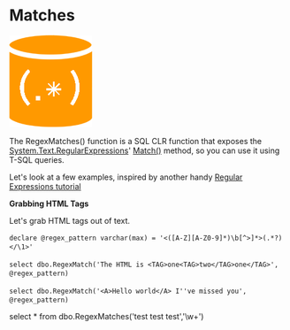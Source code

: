 # Matches

![SQL Regex Logo](/images/sql-regex-logo.png)

The RegexMatches() function is a SQL CLR function that exposes the [System.Text.RegularExpressions](https://msdn.microsoft.com/en-us/library/system.text.regularexpressions(v=vs.110).aspx)' [Match()](https://msdn.microsoft.com/en-us/library/b9712a7w(v=vs.110).aspx) method, so you can use it using T-SQL queries. 

Let's look at a few examples, inspired by another handy [Regular Expressions tutorial](http://www.regular-expressions.info/examples.html)




**Grabbing HTML Tags**

Let's grab HTML tags out of text.

```
declare @regex_pattern varchar(max) = '<([A-Z][A-Z0-9]*)\b[^>]*>(.*?)</\1>'

select dbo.RegexMatch('The HTML is <TAG>one<TAG>two</TAG>one</TAG>', @regex_pattern)

select dbo.RegexMatch('<A>Hello world</A> I''ve missed you', @regex_pattern)
```

select *
from dbo.RegexMatches('test test test','\w+')
